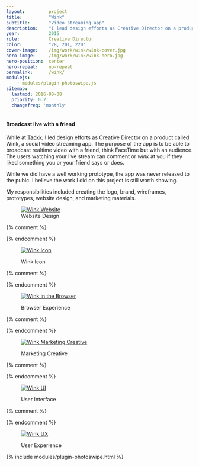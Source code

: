 ```yaml
---
layout:         project
title:          "Wink"
subtitle:       "Video streaming app"
description:    "I lead design efforts as Creative Director on a product called Wink, a video streaming app to broadcast live with a friend."
year:           2015
role:           Creative Director
color:          "28, 201, 220"
cover-image:    /img/work/wink/wink-cover.jpg
hero-image:     /img/work/wink/wink-hero.jpg
hero-position:  center
hero-repeat:    no-repeat
permalink:      /wink/
modulejs:
    - modules/plugin-photoswipe.js
sitemap:
  lastmod: 2016-08-08
  priority: 0.7
  changefreq: 'monthly'
---
```


#### **Broadcast live with a friend**

While at [Tackk], I led design efforts as Creative Director on a product called Wink, a social video streaming app. The purpose of the app is to be able to broadcast realtime video with a friend, think FaceTime but with an audience. The users watching your live stream can comment or *wink* at you if they liked something you or your friend says or does.

While we did have a well working prototype, the app was never released to the pubic. I believe the work I did on this project is still worth showing.

My responsibilities included creating the logo, brand, wireframes, prototypes, website design, and marketing materials.


[Tackk]: /tackk


<div class="project-gallery mt7" itemscope itemtype="http://schema.org/ImageGallery">

<figure class="project-item lg-width-33 sm-width-50 inline-block" citemprop="associatedMedia" itemscope itemtype="http://schema.org/ImageObject">
  <a href="{{ site.url }}/img/work/wink/wink-website.png" data-size="2000x1600" itemprop="contentUrl">
      <img src="{{ site.url }}/img/work/wink/wink-website-sm.png" class="width-full" itemprop="thumbnail" alt="Wink Website" />
  </a>
  <figcaption class="project-item-caption align-middle p2" itemprop="caption description">Website Design</figcaption>                              
</figure>{% comment %}

{% endcomment %}<figure class="project-item lg-width-33 sm-width-50 inline-block" citemprop="associatedMedia" itemscope itemtype="http://schema.org/ImageObject">
  <a href="{{ site.url }}/img/work/wink/wink-face.png" data-size="2000x1600" itemprop="contentUrl">
      <img src="{{ site.url }}/img/work/wink/wink-face-sm.png" class="width-full" itemprop="thumbnail" alt="Wink Icon" />
  </a>
  <figcaption class="project-item-caption align-middle p2" itemprop="caption description">Wink Icon</figcaption>                              
</figure>{% comment %}

{% endcomment %}<figure class="project-item lg-width-33 sm-width-50 inline-block" citemprop="associatedMedia" itemscope itemtype="http://schema.org/ImageObject">
  <a href="{{ site.url }}/img/work/wink/wink-ipad.jpg" data-size="2000x1600" itemprop="contentUrl">
      <img src="{{ site.url }}/img/work/wink/wink-ipad-sm.jpg" class="width-full" itemprop="thumbnail" alt="Wink in the Browser" />
  </a>
  <figcaption class="project-item-caption align-middle p2" itemprop="caption description">Browser Experience</figcaption>                              
</figure>{% comment %}

{% endcomment %}<figure class="project-item lg-width-33 sm-width-50 inline-block" citemprop="associatedMedia" itemscope itemtype="http://schema.org/ImageObject">
  <a href="{{ site.url }}/img/work/wink/wink-marketing.jpg" data-size="2000x1600" itemprop="contentUrl">
      <img src="{{ site.url }}/img/work/wink/wink-marketing-sm.jpg" class="width-full" itemprop="thumbnail" alt="Wink Marketing Creative" />
  </a>
  <figcaption class="project-item-caption align-middle p2" itemprop="caption description">Marketing Creative</figcaption>                              
</figure>{% comment %}

{% endcomment %}<figure class="project-item lg-width-33 sm-width-50 inline-block" citemprop="associatedMedia" itemscope itemtype="http://schema.org/ImageObject">
  <a href="{{ site.url }}/img/work/wink/wink-ui.jpg" data-size="2000x1600" itemprop="contentUrl">
      <img src="{{ site.url }}/img/work/wink/wink-ui-sm.jpg" class="width-full" itemprop="thumbnail" alt="Wink UI" />
  </a>
  <figcaption class="project-item-caption align-middle p2" itemprop="caption description">User Interface</figcaption>                              
</figure>{% comment %}


{% endcomment %}<figure class="project-item lg-width-33 sm-width-50 inline-block" citemprop="associatedMedia" itemscope itemtype="http://schema.org/ImageObject">
  <a href="{{ site.url }}/img/work/wink/wink-ux.jpg" data-size="2000x1600" itemprop="contentUrl">
      <img src="{{ site.url }}/img/work/wink/wink-ux-sm.jpg" class="width-full" itemprop="thumbnail" alt="Wink UX" />
  </a>
  <figcaption class="project-item-caption align-middle p2" itemprop="caption description">User Experience</figcaption>                              
</figure>                     

</div>

{% include modules/plugin-photoswipe.html %}